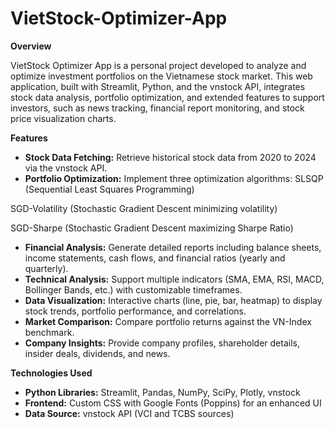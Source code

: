 # VietStock-Optimizer-App

**Overview**

VietStock Optimizer App is a personal project developed to analyze and optimize investment portfolios on the Vietnamese stock market. This web application, built with Streamlit, Python, and the vnstock API, integrates stock data analysis, portfolio optimization, and extended features to support investors, such as news tracking, financial report monitoring, and stock price visualization charts.

**Features**
- **Stock Data Fetching:** Retrieve historical stock data from 2020 to 2024 via the vnstock API.
- **Portfolio Optimization:** Implement three optimization algorithms:
SLSQP (Sequential Least Squares Programming)

SGD-Volatility (Stochastic Gradient Descent minimizing volatility)

SGD-Sharpe (Stochastic Gradient Descent maximizing Sharpe Ratio)
- **Financial Analysis:** Generate detailed reports including balance sheets, income statements, cash flows, and financial ratios (yearly and quarterly).
- **Technical Analysis:** Support multiple indicators (SMA, EMA, RSI, MACD, Bollinger Bands, etc.) with customizable timeframes.
- **Data Visualization:** Interactive charts (line, pie, bar, heatmap) to display stock trends, portfolio performance, and correlations.
- **Market Comparison:** Compare portfolio returns against the VN-Index benchmark.
- **Company Insights:** Provide company profiles, shareholder details, insider deals, dividends, and news.

**Technologies Used**
- **Python Libraries:** Streamlit, Pandas, NumPy, SciPy, Plotly, vnstock
- **Frontend:** Custom CSS with Google Fonts (Poppins) for an enhanced UI
- **Data Source:** vnstock API (VCI and TCBS sources)
